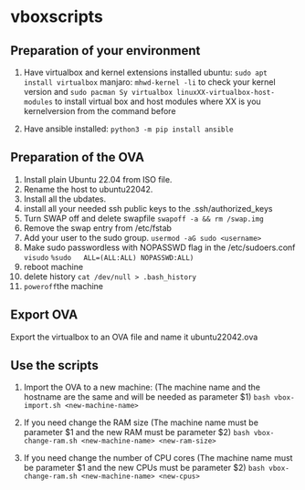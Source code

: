 # vboxscripts

## Preparation of your environment
1. Have virtualbox and kernel extensions installed 
ubuntu: `sudo apt install virtualbox`
manjaro: `mhwd-kernel -li` to check your kernel version and `sudo pacman Sy virtualbox linuxXX-virtualbox-host-modules` to install virtual box and host modules where XX is you kernelversion from the command before

2. Have ansible installed: `python3 -m pip install ansible`

## Preparation of the OVA
1. Install plain Ubuntu 22.04 from ISO file.
2. Rename the host to ubuntu22042.
3. Install all the ubdates.
4. install all your needed ssh public keys to the .ssh/authorized_keys
5. Turn SWAP off and delete swapfile
`swapoff -a && rm /swap.img`
6. Remove the swap entry from /etc/fstab
7. Add your user to the sudo group.
`usermod -aG sudo <username>`
8. Make sudo passwordless with NOPASSWD flag in the /etc/sudoers.conf
`visudo`
`%sudo   ALL=(ALL:ALL) NOPASSWD:ALL)`
9. reboot machine
10. delete history
`cat /dev/null > .bash_history`
11. `poweroff`the machine

## Export OVA
Export the virtualbox to an OVA file and name it ubuntu22042.ova

## Use the scripts

1. Import the OVA to a new machine: (The machine name and the hostname are the same and will be needed as parameter $1)
`bash vbox-import.sh <new-machine-name>`

2. If you need change the RAM size (The machine name must be parameter $1 and the new RAM must be parameter $2)
`bash vbox-change-ram.sh <new-machine-name> <new-ram-size>`

3. If you need change the number of CPU cores (The machine name must be parameter $1 and the new CPUs must be parameter $2)
`bash vbox-change-ram.sh <new-machine-name> <new-cpus>`
